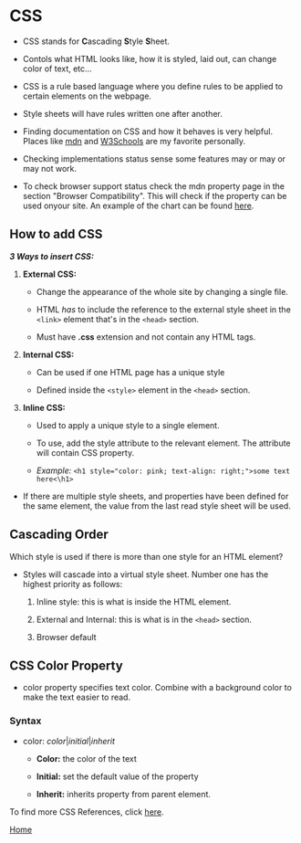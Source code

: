 # CSS

- CSS stands for **C**ascading **S**tyle **S**heet.

- Contols what HTML looks like, how it is styled, laid out, can change color of text, etc...

- CSS is a rule based language where you define rules to be applied to certain elements on the webpage.

- Style sheets will have rules written one after another.

- Finding documentation on CSS and how it behaves is very helpful. Places like [mdn](https://developer.mozilla.org/en-US/docs/Web/CSS) and [W3Schools](https://www.w3schools.com/css/) are my favorite personally.

- Checking implementations status sense some features may or may or may not work.

- To check browser support status check the mdn property page in the section "Browser Compatibility". This will check if the property can be used onyour site. An example of the chart can be found [here](https://developer.mozilla.org/en-US/docs/Learn/CSS/First_steps/What_is_CSS#browser_compatibility).

## How to add CSS

**_3 Ways to insert CSS:_**

1. **External CSS:** 

    - Change the appearance of the whole site by changing a single file.

    - HTML *has* to include the reference to the external style sheet in the ```<link>``` element that's in the ```<head>``` section.

    - Must have **.css** extension and not contain any HTML tags.

2. **Internal CSS:** 

    - Can be used if one HTML page has a unique style

    - Defined inside the ```<style>``` element in the ```<head>``` section.

3. **Inline CSS:**

    - Used to apply a unique style to a single element.

    - To use, add the style attribute to the relevant element. The attribute will contain CSS property.

    - *Example:* ```<h1 style="color: pink; text-align: right;">some text here<\h1>```

- If there are multiple style sheets, and properties have been defined for the same element, the value from the last read style sheet will be used.

## Cascading Order

Which style is used if there is more than one style for an HTML element?

- Styles will cascade into a virtual style sheet. Number one has the highest priority as follows:

    1. Inline style: this is what is inside the HTML element.

    2. External and Internal: this is what is in the ```<head>``` section.

    3. Browser default

## CSS Color Property

- color property specifies text color. Combine with a background color to make the text easier to read.

### Syntax

- color: *color*|*initial*|*inherit*

  - **Color:** the color of the text

  - **Initial:** set the default value of the property

  - **Inherit:** inherits property from parent element.

To find more CSS References, click [here](https://developer.mozilla.org/en-US/docs/Web/CSS/Reference).

[Home](https://cquinn21.github.io/.github.io-reading-notes/index)
